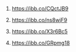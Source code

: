 1. https://ibb.co/CQctJB9

2. https://ibb.co/ns8wjF9

3. https://ibb.co/X3r6Bc5

4. https://ibb.co/GRpmg18